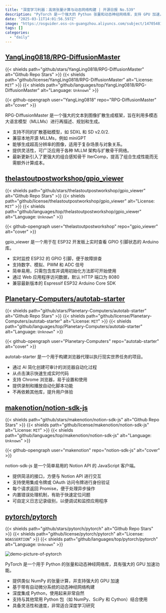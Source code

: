 ```yaml
---
title: "深度学习利器：高效张量计算与动态网络构建 | 开源日报 No.539"
description: "PyTorch 是一个强大的 Python 张量和动态神经网络库，支持 GPU 加速，提供类似 NumPy 的张量计算，具备动态神经网络的自动微分功能，深度集成 Python，易于使用，且与其他 Python 包兼容，灵活且快速，适合深度学习研究。"
date: "2025-03-11T14:01:56.597Z"
image: "https://osguider.oss-cn-guangzhou.aliyuncs.com/subject/14705481f3b48776fad43c45eb247fbc.png"
tags: []
categories:
  - "daily"
---
```


## [YangLing0818/RPG-DiffusionMaster](https://github.com/YangLing0818/RPG-DiffusionMaster)

{{< shields path="github/stars/YangLing0818/RPG-DiffusionMaster" alt="Github Repo Stars" >}} {{< shields path="github/license/YangLing0818/RPG-DiffusionMaster" alt="License: `MIT`" >}} {{< shields path="github/languages/top/YangLing0818/RPG-DiffusionMaster" alt="Language: `Unknown`" >}}

{{< github-opengraph user="YangLing0818" repo="RPG-DiffusionMaster" alt="cover" >}}

RPG-DiffusionMaster 是一个强大的文本到图像扩散生成框架，旨在利用多模态大语言模型（MLLMs）进行再描述、规划和生成。

- 支持不同的扩散基础模型，如 SDXL 和 SD v2.0/2.
- 兼容本地开源 MLLMs，例如 miniGPT
- 能够生成超高分辨率的图像，适用于复杂场景与对象关系。
- 提供灵活性，可广泛应用于各种 MLLM 架构与扩散骨干网络。
- 最新更新引入了更强大的组合感知骨干 IterComp，提高了组合生成性能而无需额外计算成本。
  
## [thelastoutpostworkshop/gpio_viewer](https://github.com/thelastoutpostworkshop/gpio_viewer)

{{< shields path="github/stars/thelastoutpostworkshop/gpio_viewer" alt="Github Repo Stars" >}} {{< shields path="github/license/thelastoutpostworkshop/gpio_viewer" alt="License: `MIT`" >}} {{< shields path="github/languages/top/thelastoutpostworkshop/gpio_viewer" alt="Language: `Unknown`" >}}

{{< github-opengraph user="thelastoutpostworkshop" repo="gpio_viewer" alt="cover" >}}

gpio_viewer 是一个用于在 ESP32 开发板上实时查看 GPIO 引脚状态的 Arduino 库。

- 实时监控 ESP32 的 GPIO 引脚，便于故障排查
- 支持数字、模拟、PWM 和 ADC 信号
- 简单易用，只需包含库并调用初始化方法即可开始使用
- 通过 Web 应用程序访问数据，默认 HTTP 端口为 8080
- 兼容最新版本的 Espressif ESP32 Arduino Core SDK
  
## [Planetary-Computers/autotab-starter](https://github.com/Planetary-Computers/autotab-starter)

{{< shields path="github/stars/Planetary-Computers/autotab-starter" alt="Github Repo Stars" >}} {{< shields path="github/license/Planetary-Computers/autotab-starter" alt="License: `MIT`" >}} {{< shields path="github/languages/top/Planetary-Computers/autotab-starter" alt="Language: `Unknown`" >}}

{{< github-opengraph user="Planetary-Computers" repo="autotab-starter" alt="cover" >}}

autotab-starter 是一个用于构建浏览器代理以执行现实世界任务的项目。

- 通过 AI 简化创建可审计的浏览器自动化过程
- 从点击演示快速生成实时代码
- 支持 Chrome 浏览器，易于设置和使用
- 提供录制和播放自动化脚本功能
- 不再依赖其他库，提升用户体验
  
## [makenotion/notion-sdk-js](https://github.com/makenotion/notion-sdk-js)

{{< shields path="github/stars/makenotion/notion-sdk-js" alt="Github Repo Stars" >}} {{< shields path="github/license/makenotion/notion-sdk-js" alt="License: `MIT`" >}} {{< shields path="github/languages/top/makenotion/notion-sdk-js" alt="Language: `Unknown`" >}}

{{< github-opengraph user="makenotion" repo="notion-sdk-js" alt="cover" >}}

notion-sdk-js 是一个简单易用的 Notion API 的 JavaScript 客户端。

- 提供简洁的接口，方便与 Notion API 进行交互
- 支持使用集成令牌或 OAuth 访问令牌进行身份验证
- 每个请求返回 Promise，便于处理异步操作
- 内置错误处理机制，有助于快速定位问题
- 可自定义日志记录级别，以便调试和监控应用程序
  
## [pytorch/pytorch](https://github.com/pytorch/pytorch)

{{< shields path="github/stars/pytorch/pytorch" alt="Github Repo Stars" >}} {{< shields path="github/license/pytorch/pytorch" alt="License: `NOASSERTION`" >}} {{< shields path="github/languages/top/pytorch/pytorch" alt="Language: `Unknown`" >}}

![demo-picture-of-pytorch](https://static.osguider.com/subject/github/pytorch/pytorch/91d42bf9ce54c9bcca0d2641ebe42bdf.png)

PyTorch 是一个用于 Python 的张量和动态神经网络库，具有强大的 GPU 加速功能。

- 提供类似 NumPy 的张量计算，并支持强大的 GPU 加速
- 基于带有自动微分系统的动态神经网络构建
- 深度集成 Python，使用起来非常自然
- 支持与其他常用 Python 包（如 NumPy、SciPy 和 Cython）结合使用
- 具备灵活性和速度，非常适合深度学习研究
  

